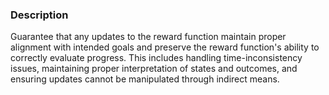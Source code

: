 ### Description

Guarantee that any updates to the reward function maintain proper alignment with intended goals and preserve the reward function's ability to correctly evaluate progress. This includes handling time-inconsistency issues, maintaining proper interpretation of states and outcomes, and ensuring updates cannot be manipulated through indirect means.

